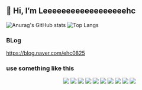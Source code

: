 
## 👋 Hi, I’m Leeeeeeeeeeeeeeeeeehc

![Anurag's GitHub stats](https://github-readme-stats.vercel.app/api?username=ehc0825&show_icons=true&theme=tokyonight)
![Top Langs](https://github-readme-stats.vercel.app/api/top-langs/?username=ehc0825&layout=compact&theme=tokyonight)



### BLog  
https://blog.naver.com/ehc0825  
     
     
###  use something like this
<div align="center">
<img src="https://img.shields.io/badge/Java-red?style=flat&logo=Java&logoColor= #007396"/>
<img src="https://img.shields.io/badge/Spring-green?style=flat&logo=Spring&logoColor= #6DB33F"/>
<img src="https://img.shields.io/badge/SpringBoot-green?style=flat&logo=SpringBoot&logoColor= #6DB33F"/>
<img src="https://img.shields.io/badge/Phtyon-gray?style=flat&logo=Python&logoColor= #3776AB"/>
<img src="https://img.shields.io/badge/JavaScript-yellow?style=flat&logo=JavaScript&logoColor= #F7DF1E"/>
<img src="https://img.shields.io/badge/ElasticSearch-blue?style=flat&logo=ElasticSearch&logoColor= #005571"/>
<img src="https://img.shields.io/badge/Kibana-pink?style=flat&logo=Kibana&logoColor= #005571"/>
<img src="https://img.shields.io/badge/IntelliJ IDEA-blue?style=flat&logo=IntelliJ IDEA&logoColor=#000000"/>
<img src="https://img.shields.io/badge/Jira-blue?style=flat&logo=Jira&logoColor=#0052CC"/>
<img src="https://img.shields.io/badge/Visual Studio Code-blue?style=flat&logo=Visual Studio Code&logoColor=#007ACC"/>
</div>

<!---
ehc0825/ehc0825 is a ✨ special ✨ repository because its `README.md` (this file) appears on your GitHub profile.
You can click the Preview link to take a look at your changes.
--->
